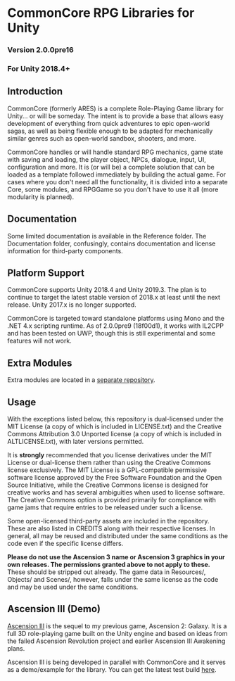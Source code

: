 # CommonCore RPG Libraries for Unity
### Version 2.0.0pre16
### For Unity 2018.4+

## Introduction

CommonCore (formerly ARES) is a complete Role-Playing Game library for Unity... or will be someday. The intent is to provide a base that allows easy development of everything from quick adventures to epic open-world sagas, as well as being flexible enough to be adapted for mechanically similar genres such as open-world sandbox, shooters, and more.

CommonCore handles or will handle standard RPG mechanics, game state with saving and loading, the player object, NPCs, dialogue, input, UI, configuration and more. It is (or will be) a complete solution that can be loaded as a template followed immediately by building the actual game. For cases where you don't need all the functionality, it is divided into a separate Core, some modules, and RPGGame so you don't have to use it all (more modularity is planned).

## Documentation

Some limited documentation is available in the Reference folder. The Documentation folder, confusingly, contains documentation and license information for third-party components.

## Platform Support

CommonCore supports Unity 2018.4 and Unity 2019.3. The plan is to continue to target the latest stable version of 2018.x at least until the next release. Unity 2017.x is no longer supported.

CommonCore is targeted toward standalone platforms using Mono and the .NET 4.x scripting runtime. As of 2.0.0pre9 (18f00d1), it works with IL2CPP and has been tested on UWP, though this is still experimental and some features will not work.

## Extra Modules

Extra modules are located in a [separate repository](https://github.com/XCVG/commoncore-modules).

## Usage

With the exceptions listed below, this repository is dual-licensed under the MIT License (a copy of which is included in LICENSE.txt) and the Creative Commons Attribution 3.0 Unported license (a copy of which is included in ALTLICENSE.txt), with later versions permitted.

It is **strongly** recommended that you license derivatives under the MIT License or dual-license them rather than using the Creative Commons license exclusively. The MIT License is a GPL-compatible permissive software license approved by the Free Software Foundation and the Open Source Initiative, while the Creative Commons license is designed for creative works and has several ambiguities when used to license software. The Creative Commons option is provided primarily for compliance with game jams that require entries to be released under such a license.

Some open-licensed third-party assets are included in the repository. These are also listed in CREDITS along with their respective licenses. In general, all may be reused and distributed under the same conditions as the code even if the specific license differs.

**Please do not use the Ascension 3 name or Ascension 3 graphics in your own releases. The permissions granted above to not apply to these.** These should be stripped out already. The game data in Resources/, Objects/ and Scenes/, however, falls under the same license as the code and may be used under the same conditions.

## Ascension III (Demo)

[Ascension III](https://www.xcvgsystems.com/ascension-iii-2/) is the sequel to my previous game, Ascension 2: Galaxy. It is a full 3D role-playing game built on the Unity engine and based on ideas from the failed Ascension Revolution project and earlier Ascension III Awakening plans. 

Ascension III is being developed in parallel with CommonCore and it serves as a demo/example for the library. You can get the latest test build [here](https://xcvg.itch.io/ascension-iii-revolution).

